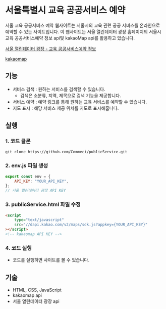# 서울특별시 교육 공공서비스 예약

서울 교육 공공서비스 예약 웹사이트는 서울시의 교육 관련 공공 서비스를 온라인으로 예약할 수 있는 사이트입니다. 이 웹사이트는 서울 열린데이터 광장 홈페이지의 서울시 교육 공공서비스예약 정보 api및 kakaoMap api를 활용하고 있습니다.

[서울 열린데이터 광장 - 교육 공공서비스예약 정보](https://data.seoul.go.kr/dataList/OA-2268/S/1/datasetView.do)

[kakaomap](https://apis.map.kakao.com/)

## 기능

-   서비스 검색 : 원하는 서비스를 검색할 수 있습니다.
    -   검색은 소분류, 지역, 제목으로 검색 기능을 제공합니다.
-   서비스 예약 : 예약 링크를 통해 원하는 교육 서비스를 예약할 수 있습니다.
-   지도 표시 : 해당 서비스 제공 위치를 지도로 표시해줍니다.

## 실행

### 1. 코드 클론

```
git clone https://github.com/Commeci/publicService.git
```

### 2. env.js 파일 생성

```javascript
export const env = {
    API_KEY: "YOUR_API_KEY",
};
// 서울 열린데이터 광장 API KEY
```

### 3. publicService.html 파일 수정

```html
<script
    type="text/javascript"
    src="//dapi.kakao.com/v2/maps/sdk.js?appkey={YOUR_API_KEY}"
></script>
<!-- kakaomap API KEY -->
```

### 4. 코드 실행

-   코드를 실행하면 사이트를 볼 수 있습니다.

## 기술

-   HTML, CSS, JavaScript
-   kakaomap api
-   서울 열린데이터 광장 api
